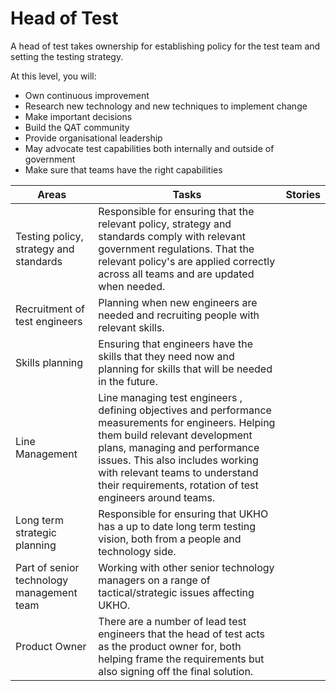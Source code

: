 # Head of Test

A head of test takes ownership for establishing policy for the test team and setting the testing strategy.

At this level, you will:

* Own continuous improvement
* Research new technology and new techniques to implement change
* Make important decisions
* Build the QAT community
* Provide organisational leadership
* May advocate test capabilities both internally and outside of government
* Make sure that teams have the right capabilities

|  Areas | Tasks | Stories |
| --- | --- | --- |
| Testing policy, strategy and standards | Responsible for ensuring that the relevant policy, strategy and standards comply with relevant government regulations. That the relevant policy's are applied correctly across all teams and are updated when needed.|  |
| Recruitment of test engineers | Planning when new engineers are needed and recruiting people with relevant skills. |  |
| Skills planning | Ensuring that engineers have the skills that they need now and planning for skills that will be needed in the future. |  |
| Line Management | Line managing test engineers , defining objectives and performance measurements for engineers. Helping them build relevant development plans, managing and performance issues. This also includes working with relevant teams to understand their requirements, rotation of test engineers around teams. |  |
| Long term strategic planning | Responsible for ensuring that UKHO has a up to date long term testing vision, both from a people and technology side. |  |
| Part of senior technology management team | Working with other senior technology managers on a range of tactical/strategic issues affecting UKHO. |  |
| Product Owner | There are a number of lead test engineers that the head of test acts as the product owner for, both helping frame the requirements but also signing off the final solution. |  |
